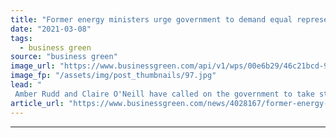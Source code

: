 ```yaml
---
title: "Former energy ministers urge government to demand equal representation on COP26 negotiating teams"
date: "2021-03-08"
tags: 
  - business green
source: "business green"
image_url: "https://www.businessgreen.com/api/v1/wps/00e6b29/46c21bcd-9560-4a0d-991c-c2cdcfcd58f4/11/Glasgow-CreditMarioGuti-185x114.jpg"
image_fp: "/assets/img/post_thumbnails/97.jpg"
lead: "
 Amber Rudd and Claire O'Neill have called on the government to take steps boost the number of women participating in the crucial COP26 Climate Summit in Glasgow this year ..."
article_url: "https://www.businessgreen.com/news/4028167/former-energy-ministers-urge-government-demand-equal-representation-cop26-negotiating-teams"
---
```


---
